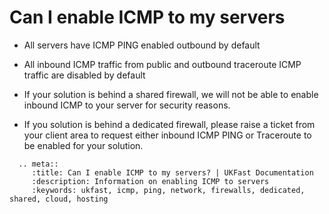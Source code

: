 # Can I enable ICMP to my servers

* All servers have ICMP PING enabled outbound by default

* All inbound ICMP traffic from public and outbound traceroute ICMP traffic are disabled by default

* If your solution is behind a shared firewall, we will not be able to enable inbound ICMP to your server for security reasons.

* If you solution is behind a dedicated firewall, please raise a ticket from your client area to request either inbound ICMP PING or Traceroute to be enabled for your solution.

```eval_rst
  .. meta::
     :title: Can I enable ICMP to my servers? | UKFast Documentation
     :description: Information on enabling ICMP to servers
     :keywords: ukfast, icmp, ping, network, firewalls, dedicated, shared, cloud, hosting

